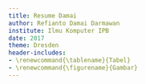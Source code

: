```yaml
---
title: Resume Damai
author: Refianto Damai Darmawan
institute: Ilmu Komputer IPB
date: 2017
theme: Dresden
header-includes:
- \renewcommand{\tablename}{Tabel}
- \renewcommand{\figurename}{Gambar}
---
```

